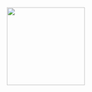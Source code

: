 <h1><h1>
<p><p>

<div align="right">
  <img height="180em" src="https://github-readme-stats.vercel.app/api/top-langs/?username=erickneri12&layout=compact&langs_count=7&theme=swift"/>
</div>
